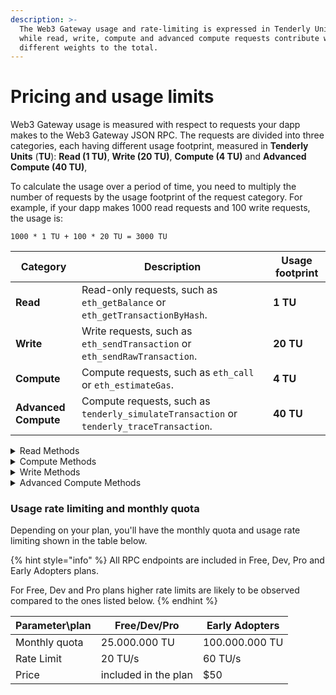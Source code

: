 ```yaml
---
description: >-
  The Web3 Gateway usage and rate-limiting is expressed in Tenderly Units (TU),
  while read, write, compute and advanced compute requests contribute with
  different weights to the total.
---
```


# Pricing and usage limits

Web3 Gateway usage is measured with respect to requests your dapp makes to the Web3 Gateway JSON RPC. The requests are divided into three categories, each having different usage footprint, measured in **Tenderly Units** (**TU**): **Read (1 TU)**, **Write (20 TU)**, **Compute (4 TU)** and **Advanced** **Compute (40 TU)**,

To calculate the usage over a period of time, you need to multiply the number of requests by the usage footprint of the request category. For example, if your dapp makes 1000 read requests and 100 write requests, the usage is:

```
1000 * 1 TU + 100 * 20 TU = 3000 TU
```

| Category             | Description                                                                              | Usage footprint |
| -------------------- | ---------------------------------------------------------------------------------------- | --------------- |
| **Read**             | Read-only requests, such as `eth_getBalance` or `eth_getTransactionByHash`.              | **1 TU**        |
| **Write**            | Write requests, such as `eth_sendTransaction` or `eth_sendRawTransaction`.               | **20 TU**       |
| **Compute**          | Compute requests, such as `eth_call` or `eth_estimateGas`.                               | **4 TU**        |
| **Advanced Compute** | Compute requests, such as `tenderly_simulateTransaction` or `tenderly_traceTransaction`. | **40 TU**       |



<details>

<summary>Read Methods</summary>

* `eth_accounts`
* `eth_blockNumber`
* `eth_chainId`
* `eth_coinbase`
* `eth_feeHistory`
* `eth_gasPrice`
* `eth_getBalance`
* `eth_getBlockByHash`
* `eth_getBlockByNumber`
* `eth_getBlockReceipts`
* `eth_getBlockTransactionCountByHash`
* `eth_getBlockTransactionCountByNumber`
* `eth_getCode`
* `eth_getStorageAt`
* `eth_getTransactionByBlockHashAndIndex`
* `eth_getTransactionByBlockNumberAndIndex`
* `eth_getTransactionByHash`
* `eth_getTransactionCount`
* `eth_getTransactionReceipt`
* `eth_getUncleByBlockHashAndIndex`
* `eth_getUncleByBlockNumberAndIndex`
* `eth_getUncleCountByBlockHash`
* `eth_getUncleCountByBlockNumber`
* `eth_hashrate`
* `eth_maxPriorityFeePerGas`
* `eth_mining`
* `eth_newBlockFilter`
* `eth_newFilter`
* `eth_protocolVersion`
* `eth_syncing`
* `eth_uninstallFilter`
* `net_listening`
* `net_peerCount`
* `net_version`
* `web3_clientVersion`
* `web3_sha3`

</details>

<details>

<summary>Compute Methods</summary>

* `eth_call`
* `eth_estimateGas`
* `eth_getFilterChanges`
* `eth_getFilterLogs`
* `eth_getLogs`

</details>

<details>

<summary>Write Methods</summary>

* `eth_sendRawTransaction`

</details>

<details>

<summary>Advanced Compute Methods</summary>

* `tenderly_simulateTransaction`
* `tenderly_traceTransaction`
* `tenderly_simulateBundle` (multiplied by the number of transactions in a bundle)

</details>

### Usage rate limiting and monthly quota

Depending on your plan, you'll have the monthly quota and usage rate limiting shown in the table below.

{% hint style="info" %}
All RPC endpoints are included in Free, Dev, Pro and Early Adopters plans.&#x20;

For Free, Dev and Pro plans higher rate limits are likely to be observed compared to the ones listed below.
{% endhint %}

| Parameter\plan | Free/Dev/Pro         | Early Adopters |
| -------------- | -------------------- | -------------- |
| Monthly quota  | 25.000.000 TU        | 100.000.000 TU |
| Rate Limit     | 20 TU/s              | 60 TU/s        |
| Price          | included in the plan | $50            |
